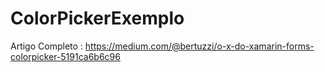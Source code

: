 # ColorPickerExemplo

Artigo Completo : https://medium.com/@bertuzzi/o-x-do-xamarin-forms-colorpicker-5191ca6b6c96
